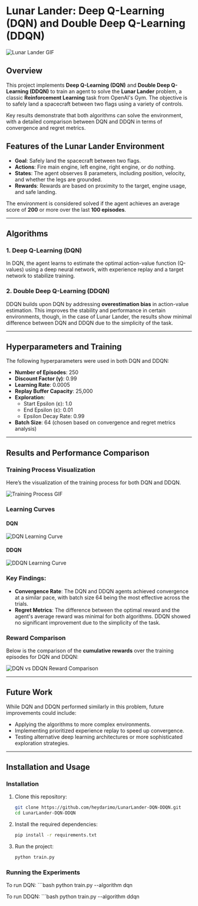# Lunar Lander: Deep Q-Learning (DQN) and Double Deep Q-Learning (DDQN)

![Lunar Lander GIF](link-to-your-img.jpg)

## Overview

This project implements **Deep Q-Learning (DQN)** and **Double Deep Q-Learning (DDQN)** to train an agent to solve the **Lunar Lander** problem, a classic **Reinforcement Learning** task from OpenAI's Gym. The objective is to safely land a spacecraft between two flags using a variety of controls.

Key results demonstrate that both algorithms can solve the environment, with a detailed comparison between DQN and DDQN in terms of convergence and regret metrics.

## Features of the Lunar Lander Environment

- **Goal**: Safely land the spacecraft between two flags.
- **Actions**: Fire main engine, left engine, right engine, or do nothing.
- **States**: The agent observes 8 parameters, including position, velocity, and whether the legs are grounded.
- **Rewards**: Rewards are based on proximity to the target, engine usage, and safe landing.
  
The environment is considered solved if the agent achieves an average score of **200** or more over the last **100 episodes**.

---

## Algorithms

### 1. **Deep Q-Learning (DQN)**

In DQN, the agent learns to estimate the optimal action-value function (Q-values) using a deep neural network, with experience replay and a target network to stabilize training.

### 2. **Double Deep Q-Learning (DDQN)**

DDQN builds upon DQN by addressing **overestimation bias** in action-value estimation. This improves the stability and performance in certain environments, though, in the case of Lunar Lander, the results show minimal difference between DQN and DDQN due to the simplicity of the task.

---

## Hyperparameters and Training

The following hyperparameters were used in both DQN and DDQN:

- **Number of Episodes**: 250
- **Discount Factor (γ)**: 0.99
- **Learning Rate**: 0.0005
- **Replay Buffer Capacity**: 25,000
- **Exploration**:
  - Start Epsilon (ε): 1.0
  - End Epsilon (ε): 0.01
  - Epsilon Decay Rate: 0.99
- **Batch Size**: 64 (chosen based on convergence and regret metrics analysis)

---

## Results and Performance Comparison

### Training Process Visualization

Here’s the visualization of the training process for both DQN and DDQN.

![Training Process GIF](link-to-your-training-gif.gif)

### Learning Curves

#### DQN
![DQN Learning Curve](link-to-dqn-curve.png)

#### DDQN
![DDQN Learning Curve](link-to-ddqn-curve.png)

### Key Findings:

- **Convergence Rate**: The DQN and DDQN agents achieved convergence at a similar pace, with batch size 64 being the most effective across the trials.
- **Regret Metrics**: The difference between the optimal reward and the agent's average reward was minimal for both algorithms. DDQN showed no significant improvement due to the simplicity of the task.

### Reward Comparison

Below is the comparison of the **cumulative rewards** over the training episodes for DQN and DDQN:

![DQN vs DDQN Reward Comparison](link-to-reward-comparison.png)

---

## Future Work

While DQN and DDQN performed similarly in this problem, future improvements could include:
- Applying the algorithms to more complex environments.
- Implementing prioritized experience replay to speed up convergence.
- Testing alternative deep learning architectures or more sophisticated exploration strategies.

---

## Installation and Usage

### Installation

1. Clone this repository:
   ```bash
   git clone https://github.com/heydarimo/LunarLander-DQN-DDQN.git
   cd LunarLander-DQN-DDQN

2. Install the required dependencies:
   ```bash
   pip install -r requirements.txt

3. Run the project:
   ```bash
   python train.py

### Running the Experiments
To run DQN:
    ```bash
    python train.py --algorithm dqn


To run DDQN:
    ```bash
    python train.py --algorithm ddqn





   
